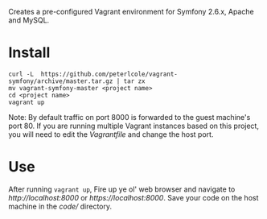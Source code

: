 Creates a pre-configured Vagrant environment for Symfony 2.6.x, Apache and MySQL.

# Install

```
curl -L  https://github.com/peterlcole/vagrant-symfony/archive/master.tar.gz | tar zx
mv vagrant-symfony-master <project name>
cd <project name>
vagrant up
```

Note: By default traffic on port 8000 is forwarded to the guest machine's port 80. If you are running multiple Vagrant instances based on this project, you will need to edit the *Vagrantfile* and change the host port.

# Use
After running `vagrant up`, Fire up ye ol' web browser and navigate to *http://localhost:8000* or *https://localhost:8000*. Save your code on the host machine in the *code/* directory.